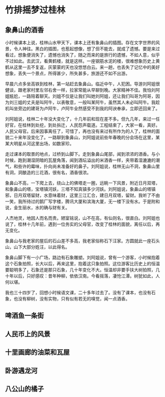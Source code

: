 # 竹排摇梦过桂林

## 象鼻山的酒香

小时候课本上说，桂林山水甲天下，课本上还有象鼻山的插图。存在文字世界的风景，令人神往。黑白的插图，也惹起想像，想了但不能去，就成了遗憾。要是来过看过，想象便消失了，遗憾也消失了，随之而来的是旅行的遗憾，不如人意，似乎不过如此。去武汉，看黄鹤楼，就是这样。一座钢筋水泥的楼，很难想象历史上黄鹤从这里一去不复返，灰蒙蒙的天也没悠悠白云。来一趟，也丢失了记忆中的美好想象，丢失一个景点，所得甚少，所失甚多，旅游还不如不出游。

早晨六点多坐高铁到桂林，第一站赶去象鼻山。临近中午，人犯困。导游刘阿姐很健谈，跟老家村里左邻右舍一样，拉家常能从早聊到晚。大家精神不佳。我怕刘阿姐尴尬，一路陪着聊天。刘姐不仅是让我们叫她刘阿姐，还让我们叫哥为阿哥，因为刘三姐的丈夫是叫阿牛，以表敬意，一般叫某阿牛，虽然其人未必叫阿牛。我趁机叫坐旁边的建哥为卢阿牛，卢阿牛全然感受不到我的阿谀奉承，立即还回来了。

刘阿姐说，桂林二十年没大变化了，十几年前和现在差不多。但九几年，来过一任好官，在桂林到处挖，到处拆迁，人民怨声载道。工程结束了，大家一看，真好。人民父母官。后来因事离任了，可惜了，再也没有来过有所作为的人了，桂林的面貌二十来年没变化了。一路聊到象鼻山，刘阿姐说前些年春晚的分会场在这里，某某大明星从河这里出场，如数家珍。

走过课本的取景的地点，过桥到山脚下。走到象鼻山尾部，闻到浓浓的酒香。与小时候，跑到潮湿阴暗的瓦屋角落，闻到酒坛溢出的米酒香一样，夹带着湿漉漉的潮气，和些许的霉味，扑向尚未准备好的鼻子。刘阿姐说，桂林无山不洞，象鼻山里有洞，洞酿造的三花酒，很有名，酒香很浓。

象鼻山不高，一下爬上去，绕山上的佛塔走一圈，远眺一下风景，附近日月双塔，和象鼻山的塔，宝塔镇河妖，三塔不知真镇多少河妖。刘阿姐说，象鼻山的塔镇邪，日月双塔留财，水意味着财，这里三江汇合，建日月双塔，留财。我听了不由一笑，我所待过的鹅厂写字楼，腾讯大厦和滨海大厦，无一楼下没有水。于是附和说，金生丽水，水的确与财有关。

人杰地灵，地因人而名而贵。陋室铭说，山不在高，有仙则名，很直白。刘阿姐也说了，桂林十几年前，遇到一位务实的父母官，改变了桂林的面貌，离任以后，再无变化。

象鼻山与我老家的屋后的石山差不多高，我老家俗称石下汪家。方圆就此一座石头山，山下大部分姓汪，以此得名。

象鼻山脚下有一小广场，路边有石象雕塑。刘阿姐说，曾有一个游客，小时候抱着这个石象拍照，长大以后，再来这里，抱着这只象拍照。这位游客比历史上的恒温要聪明多了，石象还是那只石象，几十年变化不大。恒温却非要手扶大树拍照，几十年以后，只好感叹：昔年种柳，依依汉南。今看摇落，凄怆江潭。树犹如此，人何以堪。

我也三十四岁了，回想小时候语文课，二十多年过去了。没有了课本，也没有石象，也没有柳树，没有实物，只有似有若无的嗅觉，闻一点酒香。


## 啤酒鱼一条街

## 人民币上的风景

## 十里画廊的油菜和瓦屋

## 卧游遇龙河

## 八公山的橘子
